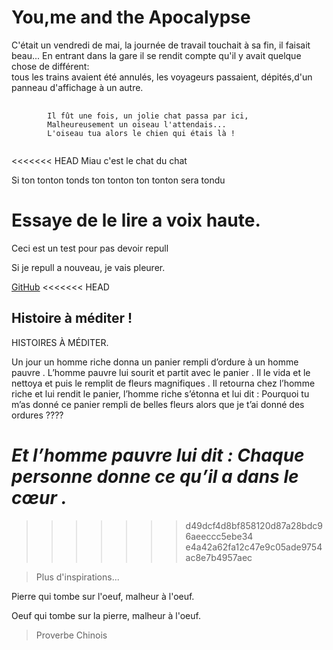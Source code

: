 # You,me and the Apocalypse

C'était un vendredi de mai, la journée de travail touchait à sa fin, il faisait beau...
En entrant dans la gare il se rendit compte qu'il y avait quelque chose de différent:  
tous les trains avaient été annulés, les voyageurs passaient, dépités,d'un panneau d'affichage à un autre.

<pre>
	<code>
		Il fût une fois, un jolie chat passa par ici,
		Malheureusement un oiseau l'attendais...
		L'oiseau tua alors le chien qui étais là !
	</code>
</pre>

<<<<<<< HEAD
Miau c'est le chat du chat

Si ton tonton tonds ton tonton ton tonton sera tondu

Essaye de le lire a voix haute.
=======








Ceci est un test pour pas devoir repull

Si je repull a nouveau, je vais pleurer.

[GitHub](http://github.com)
<<<<<<< HEAD


## Histoire à méditer !

HISTOIRES À MÉDITER.

Un jour un homme riche donna un panier rempli d’ordure à un homme pauvre
. L’homme pauvre lui sourit et partit avec le panier . Il le vida et le
nettoya et puis le remplit de fleurs magnifiques . Il retourna chez
l’homme riche et lui rendit le panier, l’homme riche s’étonna et lui dit
: Pourquoi tu m’as donné ce panier rempli de belles fleurs alors que je
t’ai donné des ordures ????

*Et l’homme pauvre lui dit : Chaque personne donne ce qu’il a dans le
cœur .*
=======
>>>>>>> d49dcf4d8bf858120d87a28bdc96aeeccc5ebe34
>>>>>>> e4a42a62fa12c47e9c05ade9754ac8e7b4957aec

>Plus d'inspirations...

Pierre qui tombe sur l'oeuf, malheur à l'oeuf.

Oeuf qui tombe sur la pierre, malheur à l'oeuf.

> Proverbe Chinois
